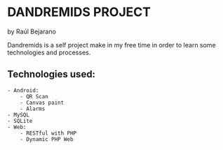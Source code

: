 DANDREMIDS PROJECT
==================
 by Raúl Bejarano

Dandremids is a self project make in my free time in order to learn some technologies and processes.


Technologies used:
------------------	
	- Android:
		- QR Scan
		- Canvas paint
		- Alarms
	- MySQL
	- SQLite
	- Web:
		- RESTful with PHP
		- Dynamic PHP Web
